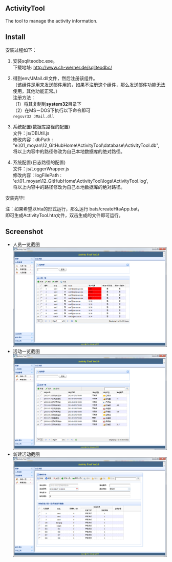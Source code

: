 ## ActivityTool

The tool to manage the activity information.

## Install

安装过程如下：  

1. 安装sqliteodbc.exe。  
下载地址: http://www.ch-werner.de/sqliteodbc/  

2. 得到env/JMail.dll文件，然后注册该组件。  
（该组件是用来发送邮件用的，如果不注册这个组件，那么发送邮件功能无法使用，其他功能正常。）  
注册方法：  
（1）将其复制到**system32**目录下  
（2）在MS－DOS下执行以下命令即可  
`regsvr32 JMail.dll`

3. 系统配置(数据库路径的配置)  
文件：js/DBUtil.js  
修改内容：dbPath : "e:\\01_moyan\\12_GitHubHome\\ActivityTool\\database\\ActivityTool.db",  
将以上内容中的路径修改为自己本地数据库的绝对路径。  

4. 系统配置(日志路径的配置)  
文件：js/LoggerWrapper.js  
修改内容：logFilePath : 'e:\\01_moyan\\12_GitHubHome\\ActivityTool\\logs\\ActivityTool.log',  
将以上内容中的路径修改为自己本地数据库的绝对路径。  

安装完毕!

注：如果希望以hta的形式运行，那么运行 bats/createHtaApp.bat，  
即可生成ActivityTool.hta文件，双击生成的文件即可运行。

## Screenshot

* 人员一览截图  
![人员一览](screenshot/PeopleList.png)
* 活动一览截图  
![活动一览](screenshot/ActivityList.png)
* 新建活动截图  
![新建活动](screenshot/ActivityNew.png)

